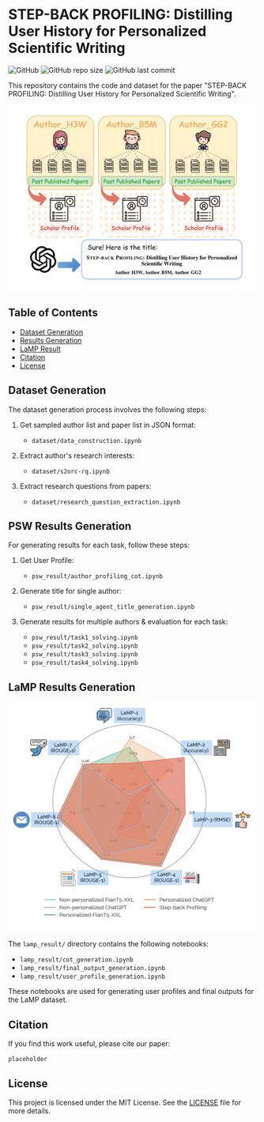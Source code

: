 # STEP-BACK PROFILING: Distilling User History for Personalized Scientific Writing

![GitHub](https://img.shields.io/github/license/gersteinlab/step-back-profiling)
![GitHub repo size](https://img.shields.io/github/repo-size/gersteinlab/step-back-profiling)
![GitHub last commit](https://img.shields.io/github/last-commit/gersteinlab/step-back-profiling)

This repository contains the code and dataset for the paper "STEP-BACK PROFILING: Distilling User History for Personalized Scientific Writing".

![Overview](assets/step-back.png)

## Table of Contents
- [Dataset Generation](#dataset-generation)
- [Results Generation](#results-generation)
- [LaMP Result](#lamp-result)
- [Citation](#citation)
- [License](#license)

## Dataset Generation

The dataset generation process involves the following steps:

1. Get sampled author list and paper list in JSON format:
   - `dataset/data_construction.ipynb`

2. Extract author's research interests:
   - `dataset/s2orc-rq.ipynb`

3. Extract research questions from papers:
   - `dataset/research_question_extraction.ipynb`

## PSW Results Generation

For generating results for each task, follow these steps:

1. Get User Profile:
   - `psw_result/author_profiling_cot.ipynb`

2. Generate title for single author:
   - `psw_result/single_agent_title_generation.ipynb`

3. Generate results for multiple authors & evaluation for each task:
   - `psw_result/task1_solving.ipynb`
   - `psw_result/task2_solving.ipynb`
   - `psw_result/task3_solving.ipynb`
   - `psw_result/task4_solving.ipynb`

## LaMP Results Generation

![LaMP](assets/LaMP_radar_chart.png)

The `lamp_result/` directory contains the following notebooks:

- `lamp_result/cot_generation.ipynb`
- `lamp_result/final_output_generation.ipynb`
- `lamp_result/user_profile_generation.ipynb`

These notebooks are used for generating user profiles and final outputs for the LaMP dataset.

## Citation

If you find this work useful, please cite our paper:

```
placeholder
```

## License

This project is licensed under the MIT License. See the [LICENSE](LICENSE) file for more details.